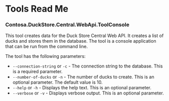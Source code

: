 # Tools Read Me

### Contosa.DuckStore.Central.WebApi.ToolConsole
This tool creates data for the Duck Store Central Web API. It creates a list of ducks and stores them in the database. The tool is a console application that can be run from the command line. 

The tool has the following parameters:
- `--connection-string` or `-c` - The connection string to the database. This is a required parameter.
- `--number-of-ducks` or `-n` - The number of ducks to create. This is an optional parameter. The default value is 10.
- `--help` or `-h` - Displays the help text. This is an optional parameter.
- `--verbose` or `-v` - Displays verbose output. This is an optional parameter.
